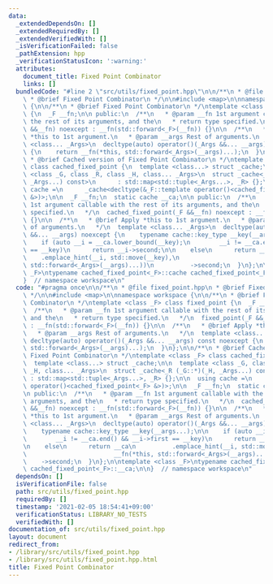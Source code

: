 ```yaml
---
data:
  _extendedDependsOn: []
  _extendedRequiredBy: []
  _extendedVerifiedWith: []
  _isVerificationFailed: false
  _pathExtension: hpp
  _verificationStatusIcon: ':warning:'
  attributes:
    document_title: Fixed Point Combinator
    links: []
  bundledCode: "#line 2 \"src/utils/fixed_point.hpp\"\n\n/**\n * @file fixed_point.hpp\n\
    \ * @brief Fixed Point Combinator\n */\n\n#include <map>\n\nnamespace workspace\
    \ {\n\n/**\n * @brief Fixed Point Combinator\n */\ntemplate <class _F> class fixed_point\
    \ {\n  _F __fn;\n\n public:\n  /**\n   * @param __fn 1st argument callable with\
    \ the rest of its arguments, and the\n   * return type specified.\n   */\n  fixed_point(_F\
    \ &&__fn) noexcept : __fn(std::forward<_F>(__fn)) {}\n\n  /**\n   * @brief Apply\
    \ *this to 1st argument.\n   * @param __args Rest of arguments.\n   */\n  template\
    \ <class... _Args>\n  decltype(auto) operator()(_Args &&... __args) const noexcept\
    \ {\n    return __fn(*this, std::forward<_Args>(__args)...);\n  }\n};\n\n/**\n\
    \ * @brief Cached version of Fixed Point Combinator\n */\ntemplate <class _F>\
    \ class cached_fixed_point {\n  template <class...> struct _cache;\n\n  template\
    \ <class _G, class _R, class _H, class... _Args>\n  struct _cache<_R (_G::*)(_H,\
    \ _Args...) const>\n      : std::map<std::tuple<_Args...>, _R> {};\n\n  using\
    \ cache =\n      _cache<decltype(&_F::template operator()<cached_fixed_point<_F>\
    \ &>)>;\n\n  _F __fn;\n  static cache __ca;\n\n public:\n  /**\n   * @param __fn\
    \ 1st argument callable with the rest of its arguments, and the\n   * return type\
    \ specified.\n   */\n  cached_fixed_point(_F &&__fn) noexcept : __fn(std::forward<_F>(__fn))\
    \ {}\n\n  /**\n   * @brief Apply *this to 1st argument.\n   * @param __args Rest\
    \ of arguments.\n   */\n  template <class... _Args>\n  decltype(auto) operator()(_Args\
    \ &&... __args) noexcept {\n    typename cache::key_type __key(__args...);\n\n\
    \    if (auto __i = __ca.lower_bound(__key);\n        __i != __ca.end() && __i->first\
    \ == __key)\n      return __i->second;\n\n    else\n      return __ca\n      \
    \    .emplace_hint(__i, std::move(__key),\n                        __fn(*this,\
    \ std::forward<_Args>(__args)...))\n          ->second;\n  }\n};\n\ntemplate <class\
    \ _F>\ntypename cached_fixed_point<_F>::cache cached_fixed_point<_F>::__ca;\n\n\
    }  // namespace workspace\n"
  code: "#pragma once\n\n/**\n * @file fixed_point.hpp\n * @brief Fixed Point Combinator\n\
    \ */\n\n#include <map>\n\nnamespace workspace {\n\n/**\n * @brief Fixed Point\
    \ Combinator\n */\ntemplate <class _F> class fixed_point {\n  _F __fn;\n\n public:\n\
    \  /**\n   * @param __fn 1st argument callable with the rest of its arguments,\
    \ and the\n   * return type specified.\n   */\n  fixed_point(_F &&__fn) noexcept\
    \ : __fn(std::forward<_F>(__fn)) {}\n\n  /**\n   * @brief Apply *this to 1st argument.\n\
    \   * @param __args Rest of arguments.\n   */\n  template <class... _Args>\n \
    \ decltype(auto) operator()(_Args &&... __args) const noexcept {\n    return __fn(*this,\
    \ std::forward<_Args>(__args)...);\n  }\n};\n\n/**\n * @brief Cached version of\
    \ Fixed Point Combinator\n */\ntemplate <class _F> class cached_fixed_point {\n\
    \  template <class...> struct _cache;\n\n  template <class _G, class _R, class\
    \ _H, class... _Args>\n  struct _cache<_R (_G::*)(_H, _Args...) const>\n     \
    \ : std::map<std::tuple<_Args...>, _R> {};\n\n  using cache =\n      _cache<decltype(&_F::template\
    \ operator()<cached_fixed_point<_F> &>)>;\n\n  _F __fn;\n  static cache __ca;\n\
    \n public:\n  /**\n   * @param __fn 1st argument callable with the rest of its\
    \ arguments, and the\n   * return type specified.\n   */\n  cached_fixed_point(_F\
    \ &&__fn) noexcept : __fn(std::forward<_F>(__fn)) {}\n\n  /**\n   * @brief Apply\
    \ *this to 1st argument.\n   * @param __args Rest of arguments.\n   */\n  template\
    \ <class... _Args>\n  decltype(auto) operator()(_Args &&... __args) noexcept {\n\
    \    typename cache::key_type __key(__args...);\n\n    if (auto __i = __ca.lower_bound(__key);\n\
    \        __i != __ca.end() && __i->first == __key)\n      return __i->second;\n\
    \n    else\n      return __ca\n          .emplace_hint(__i, std::move(__key),\n\
    \                        __fn(*this, std::forward<_Args>(__args)...))\n      \
    \    ->second;\n  }\n};\n\ntemplate <class _F>\ntypename cached_fixed_point<_F>::cache\
    \ cached_fixed_point<_F>::__ca;\n\n}  // namespace workspace\n"
  dependsOn: []
  isVerificationFile: false
  path: src/utils/fixed_point.hpp
  requiredBy: []
  timestamp: '2021-02-05 18:54:41+09:00'
  verificationStatus: LIBRARY_NO_TESTS
  verifiedWith: []
documentation_of: src/utils/fixed_point.hpp
layout: document
redirect_from:
- /library/src/utils/fixed_point.hpp
- /library/src/utils/fixed_point.hpp.html
title: Fixed Point Combinator
---
```


